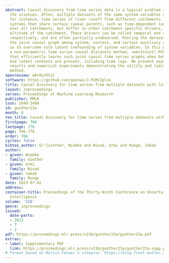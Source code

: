 ```yaml
---
abstract: Causal discovery from time series data is a typical problem setting across
  the sciences. Often, multiple datasets of the same system variables are available,
  for instance, time series of river runoff from different catchments. The local catchment
  systems then share certain causal parents, such as time-dependent large-scale weather
  over all catchments, but differ in other catchment-specific drivers, such as the
  altitude of the catchment. These drivers can be called temporal and spatial contexts,
  respectively, and are often partially unobserved. Pooling the datasets and considering
  the joint causal graph among system, context, and certain auxiliary variables enables
  us to overcome such latent confounding of system variables. In this work, we present
  a non-parametric time series causal discovery method, <em>J(oint)-PCMCI$^+$</em>,
  that efficiently learns such joint causal time series graphs when both observed
  and latent contexts are present, including time lags. We present asymptotic consistency
  results and numerical experiments demonstrating the utility and limitations of the
  method.
openreview: m8rHLVSYiC
software: https://github.com/guenwi/J-PCMCIplus
title: Causal Discovery for time series from multiple datasets with latent contexts
layout: inproceedings
series: Proceedings of Machine Learning Research
publisher: PMLR
issn: 2640-3498
id: gunther23a
month: 0
tex_title: Causal Discovery for time series from multiple datasets with latent contexts
firstpage: 766
lastpage: 776
page: 766-776
order: 766
cycles: false
bibtex_author: G\"{u}nther, Wiebke and Ninad, Urmi and Runge, Jakob
author:
- given: Wiebke
  family: Günther
- given: Urmi
  family: Ninad
- given: Jakob
  family: Runge
date: 2023-07-02
address:
container-title: Proceedings of the Thirty-Ninth Conference on Uncertainty in Artificial
  Intelligence
volume: '216'
genre: inproceedings
issued:
  date-parts:
  - 2023
  - 7
  - 2
pdf: https://proceedings.mlr.press/v216/gunther23a/gunther23a.pdf
extras:
- label: Supplementary PDF
  link: https://proceedings.mlr.press/v216/gunther23a/gunther23a-supp.pdf
# Format based on Martin Fenner's citeproc: https://blog.front-matter.io/posts/citeproc-yaml-for-bibliographies/
---
```

